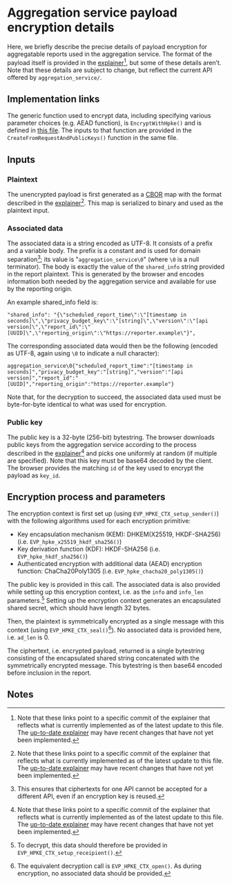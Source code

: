 # Aggregation service payload encryption details

Here, we briefly describe the precise details of payload encryption for
aggregatable reports used in the aggregation service. The format of the payload
itself is provided in the
[explainer](https://github.com/WICG/conversion-measurement-api/blob/3d0a541c708391d73905afafa155d6753c8565af/AGGREGATE.md#encrypted-payload)[^1],
but some of these details aren’t. Note that these details are subject to change,
but reflect the current API offered by `aggregation_service/`.

## Implementation links

The generic function used to encrypt data, including specifying various
parameter choices (e.g. AEAD function), is `EncryptWithHpke()` and is defined in
[this file](./aggregatable_report.cc). The inputs to that function are provided
in the `CreateFromRequestAndPublicKeys()` function in the same file.

## Inputs

### Plaintext

The unencrypted payload is first generated as a [CBOR](https://cbor.io/) map
with the format described in the
[explainer](https://github.com/WICG/conversion-measurement-api/blob/3d0a541c708391d73905afafa155d6753c8565af/AGGREGATE.md#encrypted-payload)[^1].
This map is serialized to binary and used as the plaintext input.

### Associated data

The associated data is a string encoded as UTF-8. It consists of a prefix and a
variable body. The prefix is a constant and is used for domain separation[^2];
its value is "`aggregation_service\0`" (where `\0` is a null terminator). The
body is exactly the value of the `shared_info` string provided in the report
plaintext. This is generated by the browser and encodes information both needed
by the aggregation service and available for use by the reporting origin.

An example shared\_info field is:

```jsonc
"shared_info": "{\"scheduled_report_time\":\"[timestamp in
seconds]\",\"privacy_budget_key\":\"[string]\",\"version\":\"[api
version]\",\"report_id\":\"[UUID]\",\"reporting_origin\":\"https://reporter.example\"}",
```

The corresponding associated data would then be the following (encoded as UTF-8,
again using `\0` to indicate a null character):

```jsonc
aggregation_service\0{"scheduled_report_time":"[timestamp in
seconds]","privacy_budget_key":"[string]","version":"[api
version]","report_id":"[UUID]","reporting_origin":"https://reporter.example"}
```

Note that, for the decryption to succeed, the associated data used must be
byte-for-byte identical to what was used for encryption.

### Public key

The public key is a 32-byte (256-bit) bytestring. The browser downloads public
keys from the aggregation service according to the process described in the
[explainer](https://github.com/WICG/conversion-measurement-api/blob/3d0a541c708391d73905afafa155d6753c8565af/AGGREGATE.md#encrypted-payload)[^1]
and picks one uniformly at random (if multiple are specified). Note that this
key must be base64 decoded by the client. The browser provides the matching `id`
of the key used to encrypt the payload as `key_id`.

## Encryption process and parameters

The encryption context is first set up (using `EVP_HPKE_CTX_setup_sender()`)
with the following algorithms used for each encryption primitive:

* Key encapsulation mechanism (KEM): DHKEM(X25519, HKDF-SHA256) (i.e.
  `EVP_hpke_x25519_hkdf_sha256()`)
* Key derivation function (KDF): HKDF-SHA256 (i.e. `EVP_hpke_hkdf_sha256()`)
* Authenticated encryption with additional data (AEAD) encryption function:
  ChaCha20Poly1305 (i.e. `EVP_hpke_chacha20_poly1305()`)

The public key is provided in this call. The associated data is also provided
while setting up this encryption context, i.e. as the `info` and `info_len`
parameters.[^3] Setting up the encryption context generates an encapsulated
shared secret, which should have length 32 bytes.

Then, the plaintext is symmetrically encrypted as a single message with this
context (using `EVP_HPKE_CTX_seal()`[^4]). No associated data is provided here,
i.e. `ad_len` is 0.

The ciphertext, i.e. encrypted payload, returned is a single bytestring
consisting of the encapsulated shared string concatenated with the symmetrically
encrypted message. This bytestring is then base64 encoded before inclusion in
the report.

## Notes

[^1]: Note that these links point to a specific commit of the explainer that
    reflects what is currently implemented as of the latest update to this file.
    The
    [up-to-date explainer](https://github.com/WICG/conversion-measurement-api/blob/main/AGGREGATE.md#encrypted-payload)
    may have recent changes that have not yet been implemented.

[^2]: This ensures that ciphertexts for one API cannot be accepted for a
    different API, even if an encryption key is reused.

[^3]: To decrypt, this data should therefore be provided in
    `EVP_HPKE_CTX_setup_receipient()`.

[^4]: The equivalent decryption call is `EVP_HPKE_CTX_open()`. As during
    encryption, no associated data should be provided.
